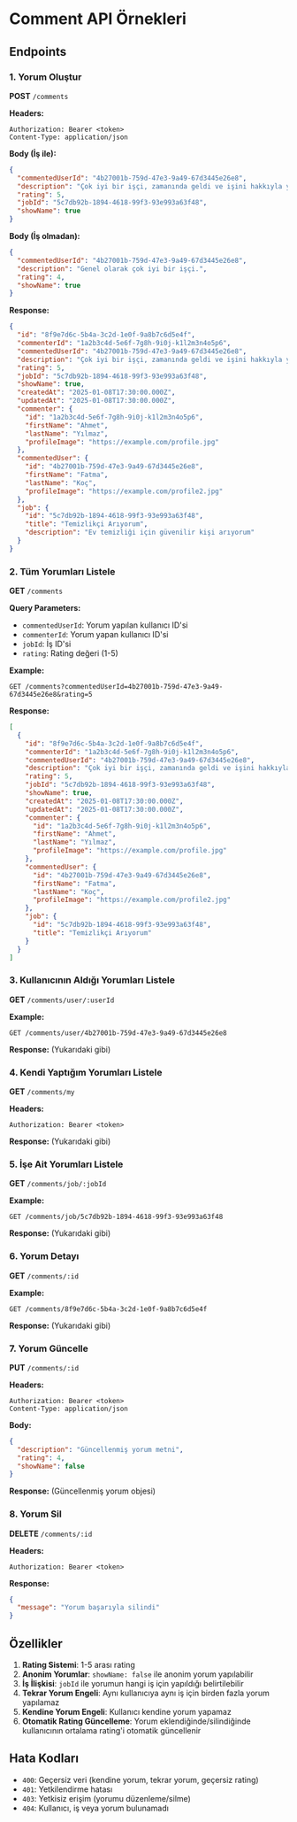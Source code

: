 # Comment API Örnekleri

## Endpoints

### 1. Yorum Oluştur
**POST** `/comments`

**Headers:**
```
Authorization: Bearer <token>
Content-Type: application/json
```

**Body (İş ile):**
```json
{
  "commentedUserId": "4b27001b-759d-47e3-9a49-67d3445e26e8",
  "description": "Çok iyi bir işçi, zamanında geldi ve işini hakkıyla yaptı.",
  "rating": 5,
  "jobId": "5c7db92b-1894-4618-99f3-93e993a63f48",
  "showName": true
}
```

**Body (İş olmadan):**
```json
{
  "commentedUserId": "4b27001b-759d-47e3-9a49-67d3445e26e8",
  "description": "Genel olarak çok iyi bir işçi.",
  "rating": 4,
  "showName": true
}
```

**Response:**
```json
{
  "id": "8f9e7d6c-5b4a-3c2d-1e0f-9a8b7c6d5e4f",
  "commenterId": "1a2b3c4d-5e6f-7g8h-9i0j-k1l2m3n4o5p6",
  "commentedUserId": "4b27001b-759d-47e3-9a49-67d3445e26e8",
  "description": "Çok iyi bir işçi, zamanında geldi ve işini hakkıyla yaptı.",
  "rating": 5,
  "jobId": "5c7db92b-1894-4618-99f3-93e993a63f48",
  "showName": true,
  "createdAt": "2025-01-08T17:30:00.000Z",
  "updatedAt": "2025-01-08T17:30:00.000Z",
  "commenter": {
    "id": "1a2b3c4d-5e6f-7g8h-9i0j-k1l2m3n4o5p6",
    "firstName": "Ahmet",
    "lastName": "Yılmaz",
    "profileImage": "https://example.com/profile.jpg"
  },
  "commentedUser": {
    "id": "4b27001b-759d-47e3-9a49-67d3445e26e8",
    "firstName": "Fatma",
    "lastName": "Koç",
    "profileImage": "https://example.com/profile2.jpg"
  },
  "job": {
    "id": "5c7db92b-1894-4618-99f3-93e993a63f48",
    "title": "Temizlikçi Arıyorum",
    "description": "Ev temizliği için güvenilir kişi arıyorum"
  }
}
```

### 2. Tüm Yorumları Listele
**GET** `/comments`

**Query Parameters:**
- `commentedUserId`: Yorum yapılan kullanıcı ID'si
- `commenterId`: Yorum yapan kullanıcı ID'si
- `jobId`: İş ID'si
- `rating`: Rating değeri (1-5)

**Example:**
```
GET /comments?commentedUserId=4b27001b-759d-47e3-9a49-67d3445e26e8&rating=5
```

**Response:**
```json
[
  {
    "id": "8f9e7d6c-5b4a-3c2d-1e0f-9a8b7c6d5e4f",
    "commenterId": "1a2b3c4d-5e6f-7g8h-9i0j-k1l2m3n4o5p6",
    "commentedUserId": "4b27001b-759d-47e3-9a49-67d3445e26e8",
    "description": "Çok iyi bir işçi, zamanında geldi ve işini hakkıyla yaptı.",
    "rating": 5,
    "jobId": "5c7db92b-1894-4618-99f3-93e993a63f48",
    "showName": true,
    "createdAt": "2025-01-08T17:30:00.000Z",
    "updatedAt": "2025-01-08T17:30:00.000Z",
    "commenter": {
      "id": "1a2b3c4d-5e6f-7g8h-9i0j-k1l2m3n4o5p6",
      "firstName": "Ahmet",
      "lastName": "Yılmaz",
      "profileImage": "https://example.com/profile.jpg"
    },
    "commentedUser": {
      "id": "4b27001b-759d-47e3-9a49-67d3445e26e8",
      "firstName": "Fatma",
      "lastName": "Koç",
      "profileImage": "https://example.com/profile2.jpg"
    },
    "job": {
      "id": "5c7db92b-1894-4618-99f3-93e993a63f48",
      "title": "Temizlikçi Arıyorum"
    }
  }
]
```

### 3. Kullanıcının Aldığı Yorumları Listele
**GET** `/comments/user/:userId`

**Example:**
```
GET /comments/user/4b27001b-759d-47e3-9a49-67d3445e26e8
```

**Response:** (Yukarıdaki gibi)

### 4. Kendi Yaptığım Yorumları Listele
**GET** `/comments/my`

**Headers:**
```
Authorization: Bearer <token>
```

**Response:** (Yukarıdaki gibi)

### 5. İşe Ait Yorumları Listele
**GET** `/comments/job/:jobId`

**Example:**
```
GET /comments/job/5c7db92b-1894-4618-99f3-93e993a63f48
```

**Response:** (Yukarıdaki gibi)

### 6. Yorum Detayı
**GET** `/comments/:id`

**Example:**
```
GET /comments/8f9e7d6c-5b4a-3c2d-1e0f-9a8b7c6d5e4f
```

**Response:** (Yukarıdaki gibi)

### 7. Yorum Güncelle
**PUT** `/comments/:id`

**Headers:**
```
Authorization: Bearer <token>
Content-Type: application/json
```

**Body:**
```json
{
  "description": "Güncellenmiş yorum metni",
  "rating": 4,
  "showName": false
}
```

**Response:** (Güncellenmiş yorum objesi)

### 8. Yorum Sil
**DELETE** `/comments/:id`

**Headers:**
```
Authorization: Bearer <token>
```

**Response:**
```json
{
  "message": "Yorum başarıyla silindi"
}
```

## Özellikler

1. **Rating Sistemi**: 1-5 arası rating
2. **Anonim Yorumlar**: `showName: false` ile anonim yorum yapılabilir
3. **İş İlişkisi**: `jobId` ile yorumun hangi iş için yapıldığı belirtilebilir
4. **Tekrar Yorum Engeli**: Aynı kullanıcıya aynı iş için birden fazla yorum yapılamaz
5. **Kendine Yorum Engeli**: Kullanıcı kendine yorum yapamaz
6. **Otomatik Rating Güncelleme**: Yorum eklendiğinde/silindiğinde kullanıcının ortalama rating'i otomatik güncellenir

## Hata Kodları

- `400`: Geçersiz veri (kendine yorum, tekrar yorum, geçersiz rating)
- `401`: Yetkilendirme hatası
- `403`: Yetkisiz erişim (yorumu düzenleme/silme)
- `404`: Kullanıcı, iş veya yorum bulunamadı 